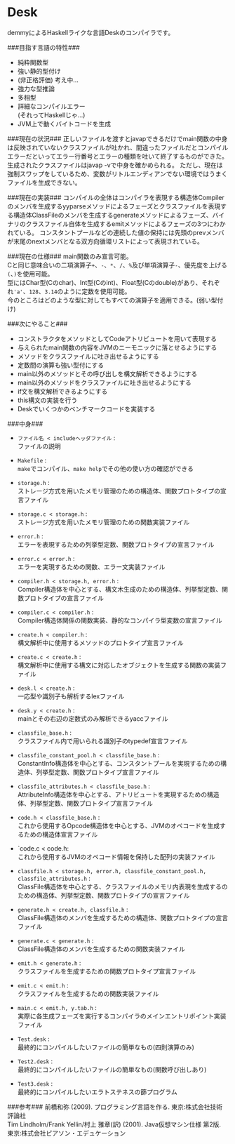 Desk
==========
demmyによるHaskellライクな言語Deskのコンパイラです。

###目指す言語の特性###
+ 純粋関数型
+ 強い静的型付け
+ (非正格評価) 考え中...
+ 強力な型推論
+ 多相型
+ 詳細なコンパイルエラー  
(それってHaskellじゃ...)
+ JVM上で動くバイトコードを生成

###現在の状況###
正しいファイルを渡すとjavapできるだけでmain関数の中身は反映されていないクラスファイルが吐かれ、間違ったファイルだとコンパイルエラーだといってエラー行番号とエラーの種類を吐いて終了するものができた。
生成されたクラスファイルはjavap -vで中身を確かめられる。
ただし、現在は強制スワップをしているため、変数がリトルエンディアンでない環境ではうまくファイルを生成できない。

###現在の実装###
コンパイルの全体はコンパイラを表現する構造体Compilerのメンバを生成するyyparseメソッドによるフェーズとクラスファイルを表現する構造体ClassFileのメンバを生成するgenerateメソッドによるフェーズ、バイナリのクラスファイル自体を生成するemitメソッドによるフェーズの3つにわかれている。
コンスタントプールなどの連続した値の保持には先頭のprevメンバが末尾のnextメンバとなる双方向循環リストによって表現されている。

###現在の仕様###
main関数のみ宣言可能。  
Cと同じ意味合いの二項演算子`+`、`-`、`*`、`/`、`%`及び単項演算子`-`、優先度を上げる`(`、`)`を使用可能。  
型にはChar型(Cのchar)、Int型(Cのint)、Float型(Cのdouble)があり、それぞれ`'a'`、`128`、`3.14`のように定数を使用可能。  
今のところはどのような型に対してもすべての演算子を適用できる。(弱い型付け)

###次にやること###
+ コンストラクタをメソッドとしてCodeアトリビュートを用いて表現する
+ 与えられたmain関数の内容をJVMのニーモニックに落とせるようにする
+ メソッドをクラスファイルに吐き出せるようにする
+ 定数間の演算も強い型付にする
+ main以外のメソッドとその呼び出しを構文解析できるようにする
+ main以外のメソッドをクラスファイルに吐き出せるようにする
+ if文を構文解析できるようにする
+ this構文の実装を行う
+ Deskでいくつかのベンチマークコードを実装する

###中身###
+ `ファイル名 < includeヘッダファイル` :  
ファイルの説明

+ `Makefile` :  
`make`でコンパイル、`make help`でその他の使い方の確認ができる

+ `storage.h` :  
ストレージ方式を用いたメモリ管理のための構造体、関数プロトタイプの宣言ファイル

+ `storage.c < storage.h` :  
ストレージ方式を用いたメモリ管理のための関数実装ファイル

+ `error.h` :  
エラーを表現するための列挙型定数、関数プロトタイプの宣言ファイル

+ `error.c < error.h` :  
エラーを実現するための関数、エラー文実装ファイル

+ `compiler.h < storage.h, error.h` :  
Compiler構造体を中心とする、構文木生成のための構造体、列挙型定数、関数プロトタイプの宣言ファイル

+ `compiler.c < compiler.h` :  
Compiler構造体関係の関数実装、静的なコンパイラ型変数の宣言ファイル

+ `create.h < compiler.h` :  
構文解析中に使用するメソッドのプロトタイプ宣言ファイル

+ `create.c < create.h` :  
構文解析中に使用する構文に対応したオブジェクトを生成する関数の実装ファイル

+ `desk.l < create.h` :  
一応型や識別子も解析するlexファイル

+ `desk.y < create.h` :  
mainとその右辺の定数式のみ解析できるyaccファイル

+ `classfile_base.h` :  
クラスファイル内で用いられる識別子のtypedef宣言ファイル

+ `classfile_constant_pool.h < classfile_base.h` :  
ConstantInfo構造体を中心とする、コンスタントプールを実現するための構造体、列挙型定数、関数プロトタイプ宣言ファイル

+ `classfile_attributes.h < classfile_base.h` :  
AttributeInfo構造体を中心とする、アトリビュートを実現するための構造体、列挙型定数、関数プロトタイプ宣言ファイル

+ `code.h < classfile_base.h` :  
これから使用するOpcode構造体を中心とする、JVMのオペコードを生成するための構造体宣言ファイル

+ `code.c < code.h:  
これから使用するJVMのオペコード情報を保持した配列の実装ファイル

+ `classfile.h < storage.h, error.h, classfile_constant_pool.h, classfile_attributes.h` :  
ClassFile構造体を中心とする、クラスファイルのメモリ内表現を生成するのための構造体、列挙型定数、関数プロトタイプの宣言ファイル

+ `generate.h < create.h, classfile.h` :  
ClassFile構造体のメンバを生成するための構造体、関数プロトタイプの宣言ファイル

+ `generate.c < generate.h` :  
ClassFile構造体のメンバを生成するための関数実装ファイル

+ `emit.h < generate.h` :  
クラスファイルを生成するための関数プロトタイプ宣言ファイル

+ `emit.c < emit.h` :  
クラスファイルを生成するための関数実装ファイル

+ `main.c < emit.h, y.tab.h` :  
実際に各生成フェーズを実行するコンパイラのメインエントリポイント実装ファイル

+ `Test.desk` :  
最終的にコンパイルしたいファイルの簡単なもの(四則演算のみ)

+ `Test2.desk` :  
最終的にコンパイルしたいファイルの簡単なもの(関数呼び出しあり)

+ `Test3.desk` :  
最終的にコンパイルしたいエラトステネスの篩プログラム

###参考###
前橋和弥 (2009). プログラミング言語を作る. 東京:株式会社技術評論社  
Tim Lindholm/Frank Yellin/村上 雅章(訳) (2001). Java仮想マシン仕様 第2版. 東京:株式会社ピアソン・エデュケーション
